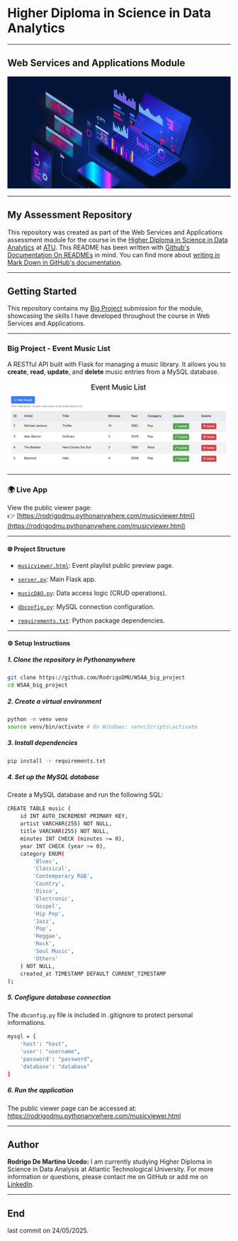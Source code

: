 # Higher Diploma in Science in Data Analytics
*****

## Web Services and Applications Module

![Programming](Images/img_programming.jpeg)
************

## My Assessment Repository

This repository was created as part of the Web Services and Applications assessment module for the course in the [Higher Diploma in Science in Data Analytics](https://www.atu.ie/courses/higher-diploma-in-science-data-analytics?_gl=1%2A1bcdos0%2A_ga%2AMTE3OTU2MzQ5LjE2OTY2MDYwMzE.%2A_ga_5R02GBYV8V%2AMTcxNDMzOTE2Ni4xMS4xLjE3MTQzMzkyMDAuMC4wLjA.) at [ATU](https://www.atu.ie/). This README has been written with [Github's Documentation On READMEs](https://docs.github.com/en/repositories/managing-your-repositorys-settings-and-features/customizing-your-repository/about-readmes) in mind. You can find more about [writing in Mark Down in GitHub's documentation](https://docs.github.com/en/get-started/writing-on-github/getting-started-with-writing-and-formatting-on-github/basic-writing-and-formatting-syntax).
*****

## Getting Started

This repository contains my [Big Project](https://github.com/RodrigoDMU/WSAA_big_project) submission for the module, showcasing the skills I have developed throughout the course in Web Services and Applications.
******

### Big Project - Event Music List

A RESTful API built with Flask for managing a music library. It allows you to **create**, **read**, **update**, and **delete** music entries from a MySQL database.

![EventMusicListTable](Images/Event_Music_List_Table.png)
******

### 🌍 Live App

View the public viewer page:  
👉 [https://rodrigodmu.pythonanywhere.com/musicviewer.html](https://rodrigodmu.pythonanywhere.com/musicviewer.html)
*****

#### 🌐 Project Structure

- [`musicviewer.html`](https://github.com/RodrigoDMU/WSAA_big_project/blob/main/musicviewer.html): Event playlist public preview page.

- [`server.py`](https://github.com/RodrigoDMU/WSAA_big_project/blob/main/server.py): Main Flask app.

- [`musicDAO.py`](https://github.com/RodrigoDMU/WSAA_big_project/blob/main/musicDAO.py): Data access logic (CRUD operations).

- [`dbconfig.py`](https://github.com/RodrigoDMU/WSAA_big_project/blob/main/dbconfig_template.py): MySQL connection configuration.

- [`requirements.txt`](https://github.com/RodrigoDMU/WSAA_big_project/blob/main/requirements.txt): Python package dependencies.
*****

#### ⚙️ Setup Instructions

##### 1. Clone the repository in Pythonanywhere
```bash
git clone https://github.com/RodrigoDMU/WSAA_big_project
cd WSAA_big_project
```

##### 2. Create a virtual environment
```bash
python -m venv venv
source venv/bin/activate # On Windows: venv\Scripts\activate
```

##### 3. Install dependencies
```bash
pip install -r requirements.txt
```

##### 4. Set up the MySQL database
Create a MySQL database and run the following SQL:
```bash
CREATE TABLE music (
    id INT AUTO_INCREMENT PRIMARY KEY,
    artist VARCHAR(255) NOT NULL,
    title VARCHAR(255) NOT NULL,
    minutes INT CHECK (minutes >= 0),
    year INT CHECK (year >= 0),
    category ENUM(
        'Blues',
        'Classical',
        'Contemporary R&B',
        'Country',
        'Disco',
        'Electronic',
        'Gospel',
        'Hip Pop',
        'Jazz',
        'Pop',
        'Reggae',
        'Rock',
        'Soul Music',
        'Others'
    ) NOT NULL,
    created_at TIMESTAMP DEFAULT CURRENT_TIMESTAMP
);
```

##### 5. Configure database connection
The `dbconfig.py` file is included in .gitignore to protect personal informations.

```bash
mysql = {
    'host': "host",
    'user': "username",
    'password': "password",
    'database': "database"
}
```

##### 6. Run the application
The public viewer page can be accessed at: https://rodrigodmu.pythonanywhere.com/musicviewer.html
*****

## Author

**Rodrigo De Martino Ucedo:**
 I am currently studying Higher Diploma in Science in Data Analysis at Atlantic Technological University. For more information or questions, please contact me on GitHub or add me on [LinkedIn](https://www.linkedin.com/in/rdmdemartino/).

*******
## End
last commit on 24/05/2025.